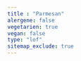 ```yaml
---
title : "Parmesan"
alergene: false
vegetarien: true
vegan: false
type: "lof"
sitemap_exclude: true
--- 
```

